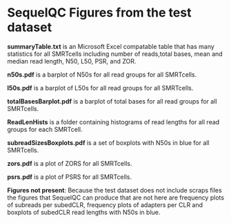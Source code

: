 # SequelQC Figures from the test dataset

**summaryTable.txt** is an Microsoft Excel compatable table that has many statistics for all SMRTcells including number of reads,total  bases,  mean  and  median  read  length,  N50,  L50,  PSR,  and  ZOR.

**n50s.pdf** is a barplot of N50s for all read groups for all SMRTcells.

**l50s.pdf** is a barplot of L50s for all read groups for all SMRTcells.

**totalBasesBarplot.pdf** is a barplot of total bases for all read groups for all SMRTcells.

**ReadLenHists** is a folder containing histograms of read lengths for all read groups for each SMRTcell. 

**subreadSizesBoxplots.pdf** is a set of boxplots with N50s in blue for all SMRTcells.

**zors.pdf** is a plot of ZORS for all SMRTcells.

**psrs.pdf** is a plot of PSRS for all SMRTcells.

**Figures not present**:
Because the test dataset does not include scraps files the figures that SequelQC can produce that are not here are frequency plots of subreads per subedCLR, frequency plots of adapters per CLR and boxplots of subedCLR read lengths with N50s in blue.        
                         
